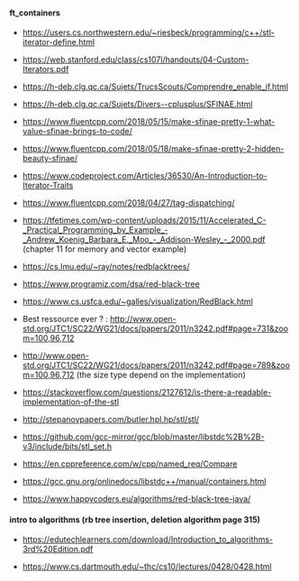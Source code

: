 #### ft_containers

- https://users.cs.northwestern.edu/~riesbeck/programming/c++/stl-iterator-define.html
- https://web.stanford.edu/class/cs107l/handouts/04-Custom-Iterators.pdf
- https://h-deb.clg.qc.ca/Sujets/TrucsScouts/Comprendre_enable_if.html
- https://h-deb.clg.qc.ca/Sujets/Divers--cplusplus/SFINAE.html
- https://www.fluentcpp.com/2018/05/15/make-sfinae-pretty-1-what-value-sfinae-brings-to-code/
- https://www.fluentcpp.com/2018/05/18/make-sfinae-pretty-2-hidden-beauty-sfinae/
- https://www.codeproject.com/Articles/36530/An-Introduction-to-Iterator-Traits
- https://www.fluentcpp.com/2018/04/27/tag-dispatching/
- https://tfetimes.com/wp-content/uploads/2015/11/Accelerated_C-_Practical_Programming_by_Example_-_Andrew_Koenig_Barbara_E._Moo_-_Addison-Wesley_-_2000.pdf (chapter 11 for memory and vector example)
- https://cs.lmu.edu/~ray/notes/redblacktrees/
- https://www.programiz.com/dsa/red-black-tree
- https://www.cs.usfca.edu/~galles/visualization/RedBlack.html

- Best ressource ever ? : http://www.open-std.org/JTC1/SC22/WG21/docs/papers/2011/n3242.pdf#page=731&zoom=100,96,712
 

- http://www.open-std.org/JTC1/SC22/WG21/docs/papers/2011/n3242.pdf#page=789&zoom=100,96,712 (the size type depend on the implementation)


- https://stackoverflow.com/questions/2127612/is-there-a-readable-implementation-of-the-stl
- http://stepanovpapers.com/butler.hpl.hp/stl/stl/
- https://github.com/gcc-mirror/gcc/blob/master/libstdc%2B%2B-v3/include/bits/stl_set.h


- https://en.cppreference.com/w/cpp/named_req/Compare
- https://gcc.gnu.org/onlinedocs/libstdc++/manual/containers.html

- https://www.happycoders.eu/algorithms/red-black-tree-java/
#### intro to algorithms (rb tree insertion, deletion algorithm page 315)
- https://edutechlearners.com/download/Introduction_to_algorithms-3rd%20Edition.pdf

- https://www.cs.dartmouth.edu/~thc/cs10/lectures/0428/0428.html
